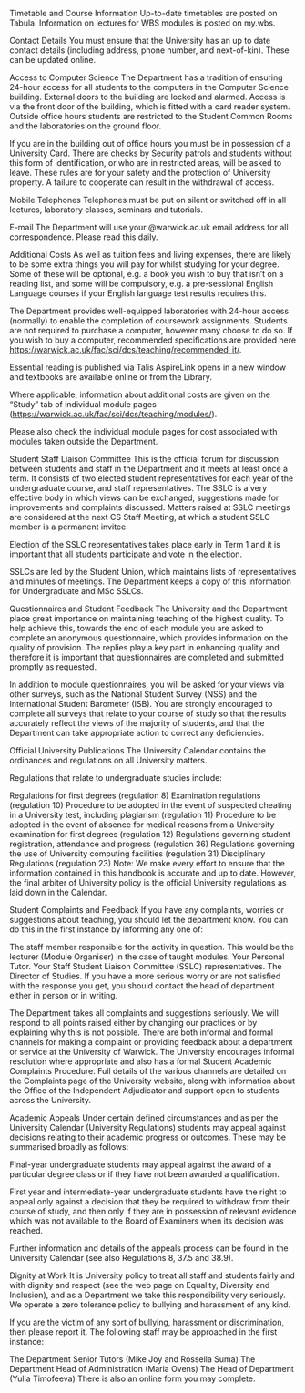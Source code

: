 Timetable and Course Information
Up-to-date timetables are posted on Tabula. Information on lectures for WBS modules is posted on my.wbs.

Contact Details
You must ensure that the University has an up to date contact details (including address, phone number, and next-of-kin). These can be updated online.

Access to Computer Science
The Department has a tradition of ensuring 24-hour access for all students to the computers in the Computer Science building. External doors to the building are locked and alarmed. Access is via the front door of the building, which is fitted with a card reader system. Outside office hours students are restricted to the Student Common Rooms and the laboratories on the ground floor.

If you are in the building out of office hours you must be in possession of a University Card. There are checks by Security patrols and students without this form of identification, or who are in restricted areas, will be asked to leave. These rules are for your safety and the protection of University property. A failure to cooperate can result in the withdrawal of access.

Mobile Telephones
Telephones must be put on silent or switched off in all lectures, laboratory classes, seminars and tutorials.

E-mail
The Department will use your @warwick.ac.uk email address for all correspondence. Please read this daily.

Additional Costs
As well as tuition fees and living expenses, there are likely to be some extra things you will pay for whilst studying for your degree. Some of these will be optional, e.g. a book you wish to buy that isn’t on a reading list, and some will be compulsory, e.g. a pre-sessional English Language courses if your English language test results requires this.

The Department provides well-equipped laboratories with 24-hour access (normally) to enable the completion of coursework assignments. Students are not required to purchase a computer, however many choose to do so. If you wish to buy a computer, recommended specifications are provided here https://warwick.ac.uk/fac/sci/dcs/teaching/recommended_it/.

Essential reading is published via Talis AspireLink opens in a new window and textbooks are available online or from the Library.

Where applicable, information about additional costs are given on the “Study” tab of individual module pages (https://warwick.ac.uk/fac/sci/dcs/teaching/modules/).

Please also check the individual module pages for cost associated with modules taken outside the Department.

Student Staff Liaison Committee
This is the official forum for discussion between students and staff in the Department and it meets at least once a term. It consists of two elected student representatives for each year of the undergraduate course, and staff representatives. The SSLC is a very effective body in which views can be exchanged, suggestions made for improvements and complaints discussed. Matters raised at SSLC meetings are considered at the next CS Staff Meeting, at which a student SSLC member is a permanent invitee.

Election of the SSLC representatives takes place early in Term 1 and it is important that all students participate and vote in the election.

SSLCs are led by the Student Union, which maintains lists of representatives and minutes of meetings. The Department keeps a copy of this information for Undergraduate and MSc SSLCs.

Questionnaires and Student Feedback
The University and the Department place great importance on maintaining teaching of the highest quality. To help achieve this, towards the end of each module you are asked to complete an anonymous questionnaire, which provides information on the quality of provision. The replies play a key part in enhancing quality and therefore it is important that questionnaires are completed and submitted promptly as requested.

In addition to module questionnaires, you will be asked for your views via other surveys, such as the National Student Survey (NSS) and the International Student Barometer (ISB). You are strongly encouraged to complete all surveys that relate to your course of study so that the results accurately reflect the views of the majority of students, and that the Department can take appropriate action to correct any deficiencies.

Official University Publications
The University Calendar contains the ordinances and regulations on all University matters.

Regulations that relate to undergraduate studies include:

Regulations for first degrees (regulation 8)
Examination regulations (regulation 10)
Procedure to be adopted in the event of suspected cheating in a University test, including plagiarism (regulation 11)
Procedure to be adopted in the event of absence for medical reasons from a University examination for first degrees (regulation 12)
Regulations governing student registration, attendance and progress (regulation 36)
Regulations governing the use of University computing facilities (regulation 31)
Disciplinary Regulations (regulation 23)
Note: We make every effort to ensure that the information contained in this handbook is accurate and up to date. However, the final arbiter of University policy is the official University regulations as laid down in the Calendar.

Student Complaints and Feedback
If you have any complaints, worries or suggestions about teaching, you should let the department know. You can do this in the first instance by informing any one of:

The staff member responsible for the activity in question. This would be the lecturer (Module Organiser) in the case of taught modules.
Your Personal Tutor.
Your Staff Student Liaison Committee (SSLC) representatives.
The Director of Studies.
If you have a more serious worry or are not satisfied with the response you get, you should contact the head of department either in person or in writing.

The Department takes all complaints and suggestions seriously. We will respond to all points raised either by changing our practices or by explaining why this is not possible. There are both informal and formal channels for making a complaint or providing feedback about a department or service at the University of Warwick. The University encourages informal resolution where appropriate and also has a formal Student Academic Complaints Procedure. Full details of the various channels are detailed on the Complaints page of the University website, along with information about the Office of the Independent Adjudicator and support open to students across the University.

Academic Appeals
Under certain defined circumstances and as per the University Calendar (University Regulations) students may appeal against decisions relating to their academic progress or outcomes. These may be summarised broadly as follows:

Final-year undergraduate students may appeal against the award of a particular degree class or if they have not been awarded a qualification.

First year and intermediate-year undergraduate students have the right to appeal only against a decision that they be required to withdraw from their course of study, and then only if they are in possession of relevant evidence which was not available to the Board of Examiners when its decision was reached.

Further information and details of the appeals process can be found in the University Calendar (see also Regulations 8, 37.5 and 38.9).

Dignity at Work
It is University policy to treat all staff and students fairly and with dignity and respect (see the web page on Equality, Diversity and Inclusion), and as a Department we take this responsibility very seriously. We operate a zero tolerance policy to bullying and harassment of any kind.

If you are the victim of any sort of bullying, harassment or discrimination, then please report it. The following staff may be approached in the first instance:

The Department Senior Tutors (Mike Joy and Rossella Suma)
The Department Head of Administration (Maria Ovens)
The Head of Department (Yulia Timofeeva)
There is also an online form you may complete.